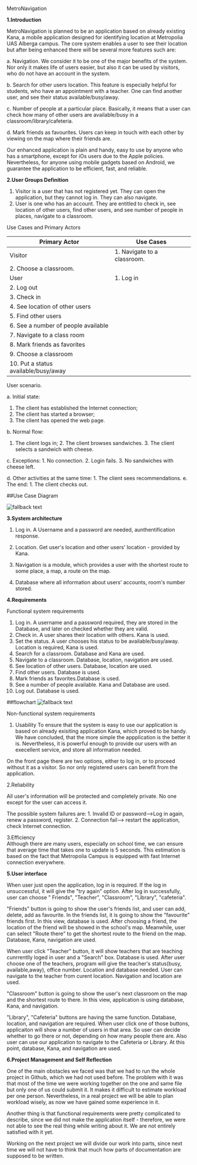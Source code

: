 MetroNavigation

<b>1.Introduction</b>

MetroNavigation is planned to be an application based on already existing Kana, a mobile application designed for identifying location at Metropolia UAS Alberga campus. The core system enables a user to see their location but after being enhanced there will be several more features such are:

a. Navigation. We consider it to be one of the major benefits of the system. Nor only it makes life of users easier, but also it can be used by visitors, who do not have an account in the system.

b. Search for other users location. This feature is especially helpful for students, who have an appointment with a teacher.  One can find another user, and see their status available/busy/away.

c. Number of people at a particular place. Basically, it means that a user can check how many of other users are available/busy  in a classroom/library/cafeteria. 

d. Mark friends as favourites. Users can keep in touch with each other by viewing on the map where their friends are.

Our enhanced application is plain and handy, easy to use by anyone who has a smartphone, except for iOs users due to the Apple policies. Nevertheless, for anyone using mobile gadgets based on Android, we guarantee the application to be efficient, fast, and reliable.



<b>2.User Groups Definition</b>


1.	Visitor is a user that has not registered yet. They can open the application, but they cannot log in. They can also navigate.
2.	User is one who has an account. They are entitled to check in, see location of other users, find other users, and see number of people in places, navigate to a classroom.

Use Cases and Primary Actors

| Primary Actor	| Use Cases |
| ---- | ---- |
Visitor	 | 1.	Navigate to a classroom. |
 | 2.	Choose a classroom. |
User	| 1.	Log in |
 | 2.	Log out |
 | 3.	Check in |
 | 4.	See location of other users |
 | 5.	Find other users |
 | 6.	See a number of people available |
 | 7.	Navigate to a class room |
 | 8.	Mark friends as favorites |
 | 9.	Choose a classroom |
 | 10.	Put a status available/busy/away |




User scenario.


a. Initial state:
1. The client has established the Internet connection;
2. The client has started a browser;
3. The client has opened the web page.


b. Normal flow:
1. The client logs in;
        2. The client browses sandwiches.
        3. The client selects a sandwich with cheese.

c. Exceptions:
        1. No connection.
        2. Login fails.
        3. No sandwiches with cheese left.
        
d. Other activities at the same time:
        1. The client sees recommendations.
e. The end:
        1. The client checks out.

##Use Case Diagram

![fallback text](UseCaseDiagram.png)




<b>3.System architecture</b>

1. Log in. A Username and a password are needed, aunthentification response.

2. Location. Get user's location and other users' location - provided by Kana.
3. Navigation is a module, which provides a user with the shortest route to some place, a map, a route on the map.

4. Database where all information about users' accounts, room's number stored.



<b>4.Requirements</b>


Functional system requirements

1. Log in. A username and a password required, they are stored in the Database, and later on checked whether they are valid.
2. Check in. A user shares their location with others. Kana is used.
3. Set the status. A user chooses his status to be available/busy/away. Location is required, Kana is used.
4. Search for a classroom. Database and Kana are used.
5. Navigate to a classroom. Database, location, navigation are used.
6. See location of other users. Database, location are used.
7. Find other users. Database is used.
8. Mark friends as favorites.Database is used.
9. See a number of people available. Kana and Database are used.
10. Log out. Database is used.

    
##flowchart
![fallback text](Flowchart.png)


Non-functional system requirements

1. Usability
To ensure that the system is easy to use our application is based on already exisiting application Kana, which proved to be handy. We have concluded, that the more simple the appplication is the better it is. Nevertheless, it is powerful enough to provide  our users with an execellent service, and store all information needed. 

On the front page there are two options, either to log in, or to proceed without it as a visitor. So nor only registered users can benefit from the application. 

2.Reliability

All user's information will be protected and completely private. No one except for the user can access it. 

The possible system failures are:
    1. Invalid ID or password-->Log in again, renew a password, register.
    2. Connection fail--> restart the application, check Internet connection.

3.Efficiency    
Although there are many users, especially on school time, we can ensure that average time that takes one to update is 5 seconds. This estimation is based on the fact that Metropolia Campus is equipped with fast Internet connection everywhere.


<b>5.User interface</b>

When user just open the application, log in is required. If the log in unsuccessful, it will give the "try again" option. After log in successfully, user can choose " Friends", "Teacher", "Classroom", "Library", "cafeteria".

"Friends" button is going to show the user's friends list, and user can add, delete, add as favourite. In the friends list, it is going to show the "favourite" friends first. In this view, database is used. After choosing a friend, the location of the friend will be showed in the school's map. Meanwhile, user can select "Route there" to get the shortest route to the friend on the map. Database, Kana, navigation are used.

When user click "Teacher" button, it will show teachers that are teaching cunrrentlly loged in user and a "Search" box. Database is used. After user choose one of the teachers, program will give the teacher's status(busy, available,away), office number. Location and database needed. User can navigate to the teacher from curent location. Navigation and location are used.

"Classroom" button is going to show the user's next classroom on the map and the shortest route to there. In this view, application is using database, Kana, and navigation. 

"Library", "Cafeteria" buttons are having the same function. Database, location, and navigation are required. When user click one of those buttons, applicaiton will show a number of users in that area. So user can decide whether to go there or not, depending on how many people there are. Also user can use our application to navigate to the Cafeteria or Library. At this point,  database, Kana, and navigation are used.






<b>6.Project Management and Self Reflection</b>


One of the main obstacles we faced was that we had to run the whole project in Github, which we had not used before. The problem with it was that most of the time we were working together on the one and same file but only one of us could submit it. It makes it difficult to estimate workload per one person. Nevertheless, in a real project we will be able to plan workload wisely, as now we have gained some experience in it.

Another thing is that functional requirements were pretty complicated to describe, since we did not make the application itself - therefore, we were not able to see the real thing while writing about it. We are not entirely satisfied with it yet.

Working on the next project we will divide our work into parts, since next time we will not have to think that much how parts of documentation are supposed to be written.


